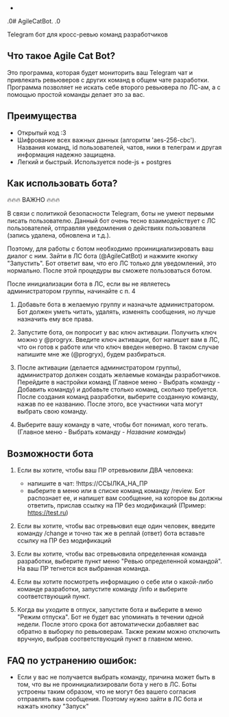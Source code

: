 -
.0# AgileCatBot.
.0

Telegram бот для кросс-ревью команд разработчиков 

## Что такое Agile Cat Bot?

Это программа, которая будет мониторить ваш Telegram чат и привлекать ревьюверов с других команд в общем чате разработки.
Программа позволяет не искать себе второго ревьювера по ЛС-ам, а с помощью простой команды делает это за вас.

## Преимущества
 - Открытый код :3
 - Шифрование всех важных данных (алгоритм 'aes-256-cbc'). Названия команд, id пользователей, чатов, ники в телеграм и другая информация надежно защищена.
 - Легкий и быстрый. Используется node-js + postgres

## Как использовать бота?

🔥🔥🔥 ВАЖНО 🔥🔥🔥

В связи с политикой безопасности Telegram, боты не умеют первыми писать пользователю. 
Данный бот очень тесно взаимодействует с ЛС пользователей, отправляя уведомления о действиях пользователя (запись удалена, обновлена и т.д.).

Поэтому, для работы с ботом необходимо проинициализировать ваш диалог с ним. Зайти в ЛС бота 
(@AgileCatBot) и нажмите кнопку "Запустить". Бот ответит вам, что его ЛС только для уведомлений, это нормально.
После этой процедуры вы сможете пользоваться ботом.

После инициализации бота в ЛС, если вы не являетесь администратором группы, начинайте с п. 4

1. Добавьте бота в желаемую группу и назначьте администратором. Бот должен уметь читать, удалять, изменять сообщения, но лучше назначить ему все права.

2. Запустите бота, он попросит у вас ключ активации. Получить ключ можно у @progryx. Введите ключ активации, бот напишет вам в ЛС, что он готов к работе или что ключ введен неверно.
В таком случае напишите мне же (@progryx), будем разбираться.

3. После активации (делается администратором группы), администратор должен создать желаемые команды разработчиков. Перейдите в настройки команд (Главное меню - Выбрать команду - Добавить команду) и добавьте столько команд, сколько требуется.
После создания команд разработки, выберите созданную команду, нажав по ее названию. После этого, все участники чата могут выбрать свою команду.

4. Выберите вашу команду в чате, чтобы бот понимал, кого тегать. (Главное меню - Выбрать команду - *Название команды*)

## Возможности бота

1. Если вы хотите, чтобы ваш ПР отревьювили ДВА человека:
    - напишите в чат: !https://ССЫЛКА_НА_ПР
    - выберите в меню или в списке команд команду /review.
    Бот распознает ее, и напишет вам сообщение, на которое вы должны ответить, прислав ссылку на ПР без модификаций (Пример: https://test.ru)
    
2. Если вы хотите, чтобы вас отревьювил еще один человек, введите команду /change и точно так же в реплай (ответ) бота вставьте ссылку на ПР без модификаций

3. Если вы хотите, чтобы вас отревьювила определенная команда разработки, выберите пункт меню "Ревью определенной командой". На ваш ПР тегнется вся выбранная команда.

4. Если вы хотите посмотреть информацию о себе или о какой-либо команде разработки, запустите команду /info и выберите соответствующий пункт.

5. Когда вы уходите в отпуск, запустите бота и выберите в меню "Режим отпуска". Бот не будет вас упоминать в течении одной недели. После этого срока бот автоматически добавляет вас обратно в выборку по ревьюверам.
Также режим можно отключить вручную, выбрав соответствующий пункт в главном меню.

## FAQ по устранению ошибок:
- Если у вас не получается выбрать команду, причина может быть в том, что вы не проинициализировали бота у него в ЛС.
Боты устроены таким образом, что не могут без вашего согласия отправлять вам сообщения. Поэтому нужно зайти в ЛС бота и нажать кнопку "Запуск"
